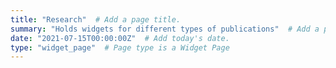```yaml
---
title: "Research"  # Add a page title.
summary: "Holds widgets for different types of publications"  # Add a page description.
date: "2021-07-15T00:00:00Z"  # Add today's date.
type: "widget_page"  # Page type is a Widget Page
---
```

